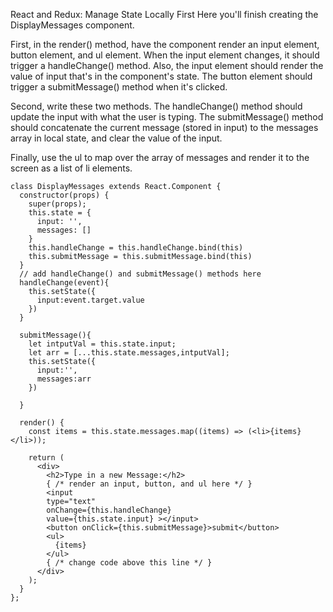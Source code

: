 React and Redux: Manage State Locally First
Here you'll finish creating the DisplayMessages component.


First, in the render() method, have the component render an input element, button element, and ul element. When the input element changes, it should trigger a handleChange() method. Also, the input element should render the value of input that's in the component's state. The button element should trigger a submitMessage() method when it's clicked.

Second, write these two methods. The handleChange() method should update the input with what the user is typing. The submitMessage() method should concatenate the current message (stored in input) to the messages array in local state, and clear the value of the input.

Finally, use the ul to map over the array of messages and render it to the screen as a list of li elements.
```
class DisplayMessages extends React.Component {
  constructor(props) {
    super(props);
    this.state = {
      input: '',
      messages: []
    }
    this.handleChange = this.handleChange.bind(this)
    this.submitMessage = this.submitMessage.bind(this)
  }
  // add handleChange() and submitMessage() methods here
  handleChange(event){
    this.setState({
      input:event.target.value
    })
  }

  submitMessage(){
    let intputVal = this.state.input;
    let arr = [...this.state.messages,intputVal];
    this.setState({
      input:'',
      messages:arr
    })

  }

  render() {
    const items = this.state.messages.map((items) => (<li>{items}</li>));

    return (
      <div>
        <h2>Type in a new Message:</h2>
        { /* render an input, button, and ul here */ }
        <input 
        type="text"
        onChange={this.handleChange} 
        value={this.state.input} ></input>
        <button onClick={this.submitMessage}>submit</button>
        <ul>
          {items}
        </ul>
        { /* change code above this line */ }
      </div>
    );
  }
};
```